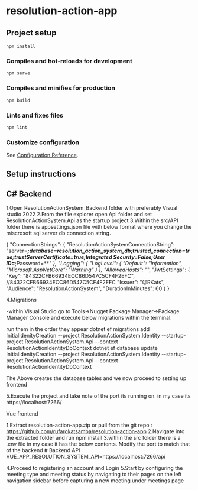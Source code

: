 # resolution-action-app

## Project setup
```
npm install
```

### Compiles and hot-reloads for development
```
npm serve
```

### Compiles and minifies for production
```
npm build
```

### Lints and fixes files
```
npm lint
```

### Customize configuration
See [Configuration Reference](https://cli.vuejs.org/config/).


## Setup instructions

## C# Backend

1.Open  ResolutionActionSystem_Backend  folder with preferably Visual studio 2022
2.From the file explorer open Api folder and set ResolutionActionSystem.Api  as the startup project
3.Within  the src/API folder there is appsettings.json file with below format where you change the miscrosoft sql server db connection string.

{
  "ConnectionStrings": {
    "ResolutionActionSystemConnectionString": "server=***;database=resolution_action_system_db;trusted_connection=true;trustServerCertificate=true;Integrated Security=False;User ID=***;Password=***"
  },
  "Logging": {
    "LogLevel": {
      "Default": "Information",
      "Microsoft.AspNetCore": "Warning"
    }
  },
  "AllowedHosts": "*",
  "JwtSettings": {
    "Key": "84322CFB66934ECC86D547C5CF4F2EFC", //84322CFB66934ECC86D547C5CF4F2EFC
    "Issuer": "@RKats",
    "Audience": "ResolutionActionSystem",
    "DurationInMinutes": 60
  }
}


4.Migrations

-within  Visual Studio go to Tools->Nugget Package Manager->Package Manager Console and execute below migrations within the terminal.

run them in the order they appear
dotnet ef migrations add InitialIdenityCreation --project ResolutionActionSystem.Identity --startup-project ResolutionActionSystem.Api --context ResolutionActionIdentityDbContext
dotnet ef database update InitialIdenityCreation --project ResolutionActionSystem.Identity --startup-project ResolutionActionSystem.Api --context ResolutionActionIdentityDbContext

The Above creates the database tables and we now proceed to setting up frontend

5.Execute the project and take note of the port its running on. in my case its  https://localhost:7266/

Vue frontend

1.Extract  resolution-action-app.zip or pull from the git repo : https://github.com/rufarokatsamba/resolution-action-app
2.Navigate into the extracted folder and run  npm install
3.within  the src folder there is a .env file  in my case it has the below contents. Modify the port to match that of the backend
	# Backend API
	VUE_APP_RESOLUTION_SYSTEM_API=https://localhost:7266/api

4.Proceed to registering an account and Login
5.Start by configuring the meeting type and meeting status by navigating to their pages on the left navigation sidebar before capturing a new meeting under meetings page

